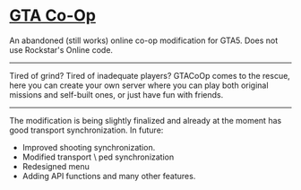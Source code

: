 # [GTA Co-Op](http://www.gtampco-op.cf/) 

An abandoned (still works) online co-op modification for GTA5. Does not use Rockstar's Online code.

*************************************************************************************************************************************************************************

Tired of grind? Tired of inadequate players?
GTACoOp comes to the rescue, here you can create your own server where you can play both original missions and self-built ones, or just have fun with friends.
*************************************************************************************************************************************************************************

The modification is being slightly finalized and already at the moment has good transport synchronization.
In future:
- Improved shooting synchronization.
- Modified transport \ ped synchronization
- Redesigned menu
- Adding API functions and many other features.
